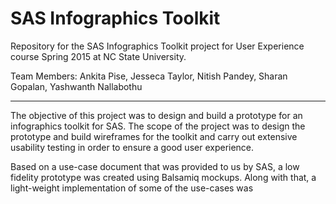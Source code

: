 # SAS Infographics Toolkit

Repository for the SAS Infographics Toolkit project for User Experience course Spring 2015 at NC State University.

Team Members:
Ankita Pise,
Jesseca Taylor,
Nitish Pandey,
Sharan Gopalan,
Yashwanth Nallabothu

-----------------------------
The objective of this project was to design and build a prototype for an infographics toolkit for SAS. The scope of the project was to design the prototype and build wireframes for the toolkit and carry out extensive usability testing in order to ensure a good user experience.

Based on a use-case document that was provided to us by SAS, a low fidelity prototype was created using Balsamiq mockups. Along with that, a light-weight implementation of some of the use-cases was 
